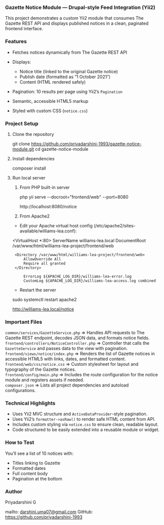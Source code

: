 ### Gazette Notice Module — Drupal-style Feed Integration (Yii2)

This project demonstrates a custom Yii2 module that consumes The Gazette REST API and displays published notices in a clean, paginated frontend interface.


### Features

* Fetches notices dynamically from The Gazette REST API
* Displays:

  * Notice title (linked to the original Gazette notice)
  * Publish date (formatted as “1 October 2021”)
  * Content (HTML rendered safely)
* Pagination: 10 results per page using Yii2’s `Pagination`
* Semantic, accessible HTML5 markup
* Styled with custom CSS (`notice.css`)


### Project Setup

1. Clone the repository

   git clone https://github.com/priyadarshini-1993/gazette-notice-module.git
   cd gazette-notice-module


2. Install dependencies

   composer install


3. Run local server

   1. From PHP built-in server

       php yii serve --docroot="frontend/web" --port=8080

       http://localhost:8080/notice

    2. From Apache2
      
      * Edit your Apache virtual host config (/etc/apache2/sites-available/williams-lea.conf):

      <VirtualHost *:80>
            ServerName williams-lea.local
            DocumentRoot /var/www/html/williams-lea-project/frontend/web

        <Directory /var/www/html/williams-lea-project/frontend/web>
            AllowOverride All
            Require all granted
        </Directory>

            ErrorLog ${APACHE_LOG_DIR}/williams-lea-error.log
            CustomLog ${APACHE_LOG_DIR}/williams-lea-access.log combined
      </VirtualHost>

      * Restart the server
      
      sudo systemctl restart apache2

      http://williams-lea.local/notice


### Important Files

 `common/services/GazetteService.php`        =>  Handles API requests to The Gazette REST endpoint, decodes JSON data, and formats notice fields.  
 `frontend/controllers/NoticeController.php` =>  Controller that calls the `GazetteService` and passes data to the view with pagination.           
 `frontend/views/notice/index.php`           =>  Renders the list of Gazette notices in accessible HTML5 with links, dates, and formatted content. 
 `frontend/web/css/notice.css`               =>  Custom stylesheet for layout and typography of the Gazette notices.                               
 `frontend/config/main.php`                  =>  Includes the route configuration for the notice module and registers assets if needed.            
 `composer.json`                             =>  Lists all project dependencies and autoload configurations.                                       


### Technical Highlights

* Uses Yii2 MVC structure and `ActiveDataProvider`-style pagination.
* Uses Yii2’s `formatter->asRaw()` to render safe HTML content from API.
* Includes custom styling via `notice.css` to ensure clean, readable layout.
* Code structured to be easily extended into a reusable module or widget.


### How to Test

You’ll see a list of 10 notices with:

   * Titles linking to Gazette
   * Formatted dates
   * Full content body
   * Pagination at the bottom

### Author

Priyadarshini G

mailto: darshini.uma07@gmail.com
GitHub: https://github.com/priyadarshini-1993

